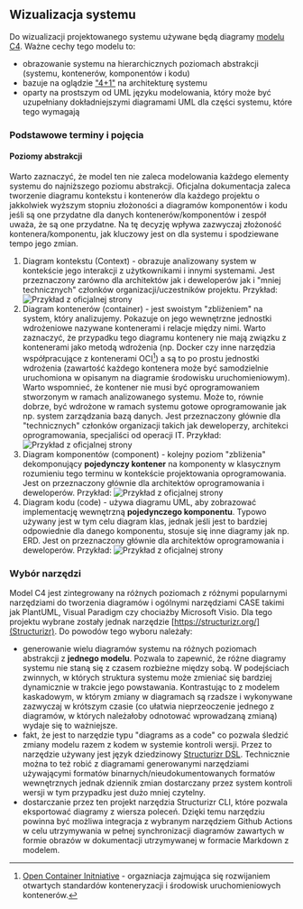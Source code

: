 ## Wizualizacja systemu

Do wizualizacji projektowanego systemu używane będą diagramy [modelu C4](https://c4model.com/). Ważne cechy tego modelu to:
- obrazowanie systemu na hierarchicznych poziomach abstrakcji (systemu, kontenerów, komponentów i kodu)
- bazuje na oglądzie ["4+1"](https://en.wikipedia.org/wiki/4%2B1_architectural_view_model) na architekturę systemu
- oparty na prostszym od UML języku modelowania, który może być uzupełniany dokładniejszymi diagramami UML dla części systemu, które tego wymagają

### Podstawowe terminy i pojęcia

#### Poziomy abstrakcji

Warto zaznaczyć, że model ten nie zaleca modelowania każdego elementy systemu do najniższego poziomu abstrakcji. Oficjalna dokumentacja zaleca tworzenie diagramu kontekstu i kontenerów dla każdego projektu o jakkolwiek wyższym stopniu złożoności a diagramów komponentów i kodu jeśli są one przydatne dla danych kontenerów/komponentów i zespół uważa, że są one przydatne. Na tę decyzję wpływa zazwyczaj złożoność kontenera/komponentu, jak kluczowy jest on dla systemu i spodziewane tempo jego zmian.

1. Diagram kontekstu (Context) - obrazuje analizowany system w kontekście jego interakcji z użytkownikami i innymi systemami. Jest przeznaczony zarówno dla architektów jak i deweloperów jak i "mniej technicznych" członków organizacji/uczestników projektu. Przykład:
![Przykład z oficjalnej strony](https://static.structurizr.com/workspace/76749/diagrams/SystemContext.png)
2. Diagram kontenerów (container) - jest swoistym "zbliżeniem" na system, który analizujemy. Pokazuje on jego wewnętrzne jednostki wdrożeniowe nazywane kontenerami i relacje między nimi. Warto zaznaczyć, że przypadku tego diagramu kontenery nie mają związku z kontenerami jako metodą wdrożenia (np. Docker czy inne narzędzia współpracujące z kontenerami OCI[^1]) a są to po prostu jednostki wdrożenia (zawartość każdego kontenera może być samodzielnie uruchomiona w opisanym na diagramie środowisku uruchomieniowym). Warto wspomnieć, że kontener nie musi być oprogramowaniem stworzonym w ramach analizowanego systemu. Może to, równie dobrze, być wdrożone w ramach systemu gotowe oprogramowanie jak np. system zarządzania bazą danych. Jest przeznaczony głównie dla "technicznych" członków organizacji takich jak deweloperzy, architekci oprogramowania, specjaliści od operacji IT. Przykład:
![Przykład z oficjalnej strony](https://static.structurizr.com/workspace/76749/diagrams/Containers.png)
3. Diagram komponentów (component) - kolejny poziom "zbliżenia" dekomponujący **pojedynczy kontener** na komponenty w klasycznym rozumieniu tego terminu w kontekście projektowania oprogramowania. Jest on przeznaczony głównie dla architektów oprogramowania i deweloperów. Przykład:
![Przykład z oficjalnej strony](https://static.structurizr.com/workspace/36141/diagrams/Components.png)
4. Diagram kodu (code) - używa diagramu UML, aby zobrazować implementację wewnętrzną **pojedynczego komponentu**. Typowo używany jest w tym celu diagram klas, jednak jeśli jest to bardziej odpowiednie dla danego komponentu, stosuje się inne diagramy jak np. ERD. Jest on przeznaczony głównie dla architektów oprogramowania i deweloperów. Przykład:
![Przykład z oficjalnej strony](https://c4model.com/img/class-diagram.png)

[^1]: [Open Container Initniative](https://opencontainers.org/) - orgazniacja zajmująca się rozwijaniem otwartych standardów konteneryzacji i środowisk uruchomieniowych kontenerów.

### Wybór narzędzi

Model C4 jest zintegrowany na różnych poziomach z różnymi popularnymi narzędziami do tworzenia diagramów i ogólnymi narzędziami CASE takimi jak PlantUML, Visual Paradigm czy chociażby Microsoft Visio. Dla tego projektu wybrane zostały jednak narzędzie [https://structurizr.org/](Structurizr). Do powodów tego wyboru należały:
- generowanie wielu diagramów systemu na różnych poziomach abstrakcji z **jednego modelu**. Pozwala to zapewnić, że różne diagramy systemu nie staną się z czasem rozbieżne między sobą. W podejściach zwinnych, w których struktura systemu może zmieniać się bardziej dynamicznie w trakcie jego powstawania. Kontrastując to z modelem kaskadowym, w którym zmiany w diagramach są rzadsze i wykonywane zazwyczaj w krótszym czasie (co ułatwia nieprzeoczenie jednego z diagramów, w których należałoby odnotować wprowadzaną zmianą) wydaje się to ważniejsze.
- fakt, że jest to narzędzie typu "diagrams as a code" co pozwala śledzić zmiany modelu razem z kodem w systemie kontroli wersji. Przez to narzędzie używany jest język dziedzinowy [Structurizr DSL](https://docs.structurizr.com/dsl). Technicznie można to też robić z diagramami generowanymi narzędziami używającymi formatów binarnych/nieudokumentowanych formatów wewnętrznych jednak dziennik zmian dostarczany przez system kontroli wersji w tym przypadku jest dużo mniej czytelny.
- dostarczanie przez ten projekt narzędzia Structurizr CLI, które pozwala eksportować diagramy z wiersza poleceń. Dzięki temu narzędziu powinna być możliwa integracja z wybranym narzędziem Github Actions w celu utrzymywania w pełnej synchronizacji diagramów zawartych w formie obrazów w dokumentacji utrzymywanej w formacie Markdown z modelem.